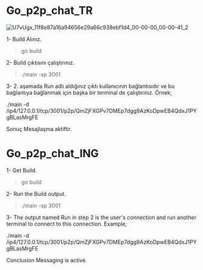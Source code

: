 # Go_p2p_chat_TR
![U7vUgx_11f8e87a16a94656e29a66c938ebf1d4_00-00-00_00-00-41_2](https://user-images.githubusercontent.com/92402372/178014071-d4b70d1e-f4aa-42da-9c1d-65949f8635b3.gif)

1- Build Alınız.
> go build

2- Build çıktısını çalıştırınız.
> ./main -sp 3001

3- 2. aşamada Run adlı aldığınız çıktı kullanıcının bağlantısıdır ve bu bağlantıya bağlanmak için başka bir terminal de çalıştırınız.
Örnek;

./main -d /ip4/127.0.0.1/tcp/3001/p2p/QmZjFXGPv7DMEp7dgg9AzKoDpwEB4QdxJ1PYgBLasMrgFE

Sonuç 
Mesajlaşma aktiftir.

# Go_p2p_chat_ING

1- Get Build.
> go build

2- Run the Build output.
> ./main -sp 3001

3- The output named Run in step 2 is the user's connection and run another terminal to connect to this connection. 
Example;

./main -d /ip4/127.0.0.1/tcp/3001/p2p/QmZjFXGPv7DMEp7dgg9AzKoDpwEB4QdxJ1PYgBLasMrgFE

Conclusion
Messaging is active.
